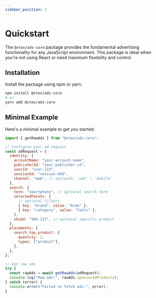 ```yaml
---
sidebar_position: 1
---
```


# Quickstart

The `@vtex/ads-core` package provides the fundamental advertising functionality for any JavaScript environment. This package is ideal when you're not using React or need maximum flexibility and control.

## Installation

Install the package using npm or yarn:

```bash
npm install @vtex/ads-core
# or
yarn add @vtex/ads-core
```

## Minimal Example

Here's a minimal example to get you started:

```javascript
import { getRawAds } from "@vtex/ads-core";

// Configure your ad request
const adRequest = {
  identity: {
    accountName: "your-account-name",
    publisherId: "your-publisher-id",
    userId: "user-123",
    sessionId: "session-456",
    channel: "web", // optional: 'web' | 'mobile'
  },
  search: {
    term: "smartphone", // optional search term
    selectedFacets: [
      // optional filters
      { key: "brand", value: "Acme" },
      { key: "category", value: "Tools" },
    ],
    skuId: "SKU-123", // optional specific product
  },
  placements: {
    search_top_product: {
      quantity: 3,
      types: ["product"],
    },
  },
};

// Get raw ads
try {
  const rawAds = await getRawAds(adRequest);
  console.log("Raw ads:", rawAds.sponsoredProducts);
} catch (error) {
  console.error("Failed to fetch ads:", error);
}
```
